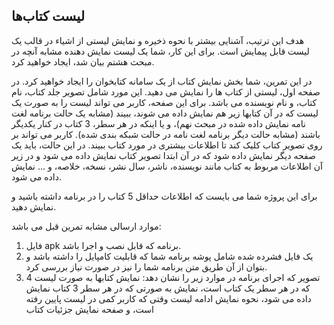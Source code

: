 ## لیست کتاب‌ها

هدف این ترتیب، آشنایی بیشتر با نحوه ذخیره و نمایش لیستی از اشیاء در قالب یک لیست قابل پیمایش است. برای این کار، شما یک لیست نمایش دهنده مشابه آنچه در مبحث هشتم بیان شد، ایجاد خواهید کرد.

در این تمرین، شما بخش نمایش کتاب از یک سامانه کتابخوان را ایجاد خواهید کرد. در صفحه اول، لیستی از کتاب ها را نمایش می دهید. این مورد شامل تصویر جلد کتاب، نام کتاب، و نام نویسنده می باشد. برای این صفحه، کاربر می تواند لیست را به صورت یک لیست که در آن کتابها زیر هم نمایش داده می شوند، ببیند (مشابه یک حالت برنامه لغت نامه نمایش داده شده در مبحث نهم)، و یا اینکه در هر سطر، 3 کتاب در کنار یکدیگر باشند (مشابه حالت دیگر برنامه لغت نامه در حالت شبکه بندی شده). کاربر می تواند بر روی تصویر کتاب کلیک کند تا اطلاعات بیشتری در  مورد کتاب ببیند. در این حالت، باید یک صفحه دیگر نمایش داده شود که در آن ابتدا تصویر کتاب نمایش داده می شود و در زیر آن اطلاعات مربوط به کتاب مانند نویسنده، ناشر، سال نشر، نسخه، خلاصه، و ... نمایش داده می شود.

برای این پروژه شما می بایست که اطلاعات حداقل 5 کتاب را در برنامه داشته باشید و نمایش دهید.

موارد ارسالی مشابه تمرین قبل می باشد:
1) فایل apk برنامه که قابل نصب و اجرا باشد.
2) یک فایل فشرده شده شامل پوشه برنامه شما که قابلیت کامپایل را داشته باشد و بتوان از آن طریق متن برنامه شما را نیز در صورت نیاز بررسی کرد.
3) 4 تصویر که اجرای برنامه در موارد زیر را نشان دهد: نمایش کتابها به صورت لیست که در هر سطر یک کتاب است، نمایش به صورتی که در هر سطر 3 کتاب نمایش داده می شود، نحوه نمایش ادامه لیست وقتی که کاربر کمی در لیست پایین رفته است، و صفحه نمایش جزئیات کتاب
